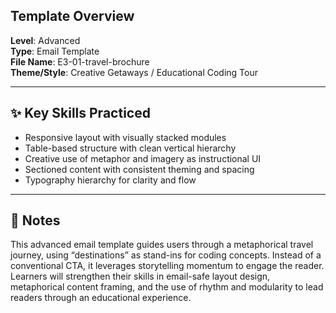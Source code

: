 ## Template Overview

**Level**: Advanced  
**Type**: Email Template  
**File Name**: E3-01-travel-brochure  
**Theme/Style**: Creative Getaways / Educational Coding Tour  

---

## ✨ Key Skills Practiced

- Responsive layout with visually stacked modules  
- Table-based structure with clean vertical hierarchy  
- Creative use of metaphor and imagery as instructional UI  
- Sectioned content with consistent theming and spacing  
- Typography hierarchy for clarity and flow  
 

---

## 📝 Notes

This advanced email template guides users through a metaphorical travel journey, using “destinations” as stand-ins for coding concepts. Instead of a conventional CTA, it leverages storytelling momentum to engage the reader. Learners will strengthen their skills in email-safe layout design, metaphorical content framing, and the use of rhythm and modularity to lead readers through an educational experience.
